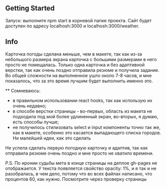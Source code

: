 ## Getting Started

Запуск: выполните npm start в корневой папке проекта.
Сайт будет доступен по адресу localhosh:3000 и localhosh:3000/weather.

## Info

Карточка погоды сделана меньше, чем в макете, так как из-за небольшого размера экрана карточка с большими размерами в него просто не помещалась.
Только одна карточка и без адаптивной верстки, так как очень поздно отправила резюме и получила задание. Во общей сложности на выполненное ушло около 7-8 часов, и мне показалось, что за это время лучшим будет выполнить именно это.

** Сомневаюсь:
- в правильном использовании react hooks, так как использую их очень недавно;
- в способе верстки страницы - во-первых, область из макета не подходила под мой более удлиненный экран, во-вторых, я думаю, есть способы лучше;
- не получилось стилизовать select и input компоненты точно так же, как в макете, особенно это касается выпадающего списка городов. Ни малейшей идеи, как это сделать

Не успела сделать первую погодную карточку и адаптив, так как отправила резюме очень поздно и мне просто не хватило времени. 

P.S. По иронии судьбы мета в конце страницы на деплое gh-pages не отображается. У текста появляется свойство opacity: 1%, и я так и не разобралась, в чем дело, потому что во всех файлах написано, что процентов 60, как нужно. Посмотрите через проверку страницы
